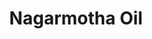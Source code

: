 ---
name: Nagarmotha Oil
title: Nagarmotha Oil
details:
  - detail:
      key: "Botanical Name"
      value: "Cyperus Scariosus"
  - detail:
      key: "Odour"
      value: "Warm woody, slightly typical, note of votives and Oudh."
  - detail:
      key: "Brand"
      value: "Natural Aroma"
  - detail:
      key: "CAS Number"
      value: "91771-62-9"
  - detail:
      key: "Optical Rotation"
      value: "32 deg to 45 deg (at 20 deg C)"
  - detail:
      key: "Refractive Index"
      value: "1.5106 to 1.5110 (at 20 deg C)"
  - detail:
      key: "Specific Gravity"
      value: "0.960 to 0.975 (at 20 deg C)"
  - detail:
      key: "Cyprene Contain"
      value: "32%"
  - detail:
      key: "Color"
      value: "Dark yellow to brownish color."
  - detail:
      key: "Source"
      value: "It is obtained by steam distillation of semi dried crushed roots of cupressus."
  - detail:
      key: "Packaging Size"
      value: "5, 25, 200 Kg"
  - detail:
      key: "Packaging Type"
      value: "Can, Barrel"
  - detail:
      key: "Physical State"
      value: "Liquid"
showOnHome: false
thumbnail: https://5.imimg.com/data5/SELLER/Default/2021/12/DR/MI/IT/3823480/nagarmotha-oil-500x500.jpeg
productImages:
  - https://ucarecdn.com/8213c725-21d0-4ac0-ad5e-c1975c20032b/
category: essential oils
---